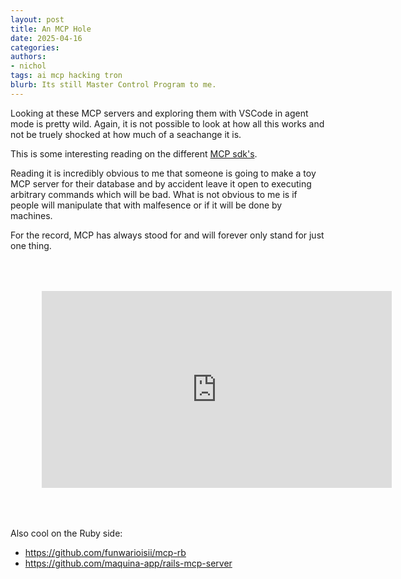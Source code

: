 ```yaml
---
layout: post
title: An MCP Hole
date: 2025-04-16
categories:
authors:
- nichol
tags: ai mcp hacking tron
blurb: Its still Master Control Program to me.
---
```


Looking at these MCP servers and exploring them with VSCode in agent mode is pretty wild.  Again, it is not possible to look at how all this works and not be truely shocked at how much of a seachange it is.

This is some interesting reading on the different [MCP sdk's](https://github.com/modelcontextprotocol/typescript-sdk).  

Reading it is incredibly obvious to me that someone is going to make a toy MCP server for their database and by accident leave it open to executing arbitrary commands which will be bad.  What is not obvious to me is if people will manipulate that with malfesence or if it will be done by machines.

For the record, MCP has always stood for and will forever only stand for just one thing.

<iframe width="560" height="315" src="https://www.youtube.com/embed/AvayPCoHGFE?si=dDf5_ZtnK75lz07o" title="YouTube video player" frameborder="0" allow="accelerometer; autoplay; clipboard-write; encrypted-media; gyroscope; picture-in-picture; web-share" referrerpolicy="strict-origin-when-cross-origin" allowfullscreen style="padding: 50px;"></iframe>

Also cool on the Ruby side:
* https://github.com/funwarioisii/mcp-rb
* https://github.com/maquina-app/rails-mcp-server